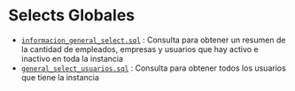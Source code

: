 # Selects Globales

- [`informacion_general_select.sql`](./informacion_general_select.sql) : Consulta para obtener un resumen de la cantidad de empleados, empresas y usuarios que hay activo e inactivo en toda la instancia
- [`general_select_usuarios.sql`](./general_select_usuarios.sql) : Consulta para obtener todos los usuarios que tiene la instancia